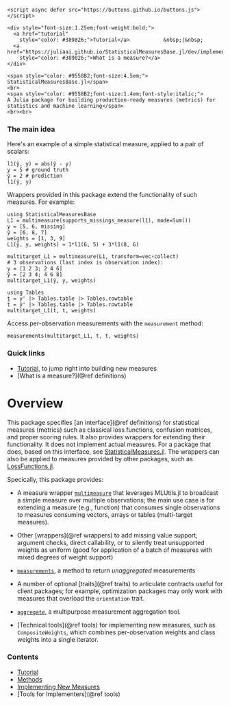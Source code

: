 ```@raw html
<script async defer src="https://buttons.github.io/buttons.js"></script>

<div style="font-size:1.25em;font-weight:bold;">
  <a href="tutorial"
    style="color: #389826;">Tutorial</a>           &nbsp;|&nbsp;
  <a href="https://juliaai.github.io/StatisticalMeasuresBase.jl/dev/implementing_new_measures/#definitions" 
    style="color: #389826;">What is a measure?</a>   
</div>

<span style="color: #9558B2;font-size:4.5em;">
StatisticalMeasuresBase.jl</span>
<br>
<span style="color: #9558B2;font-size:1.4em;font-style:italic;">
A Julia package for building production-ready measures (metrics) for statistics and machine learning</span>
<br><br>
```

### The main idea

Here's an example of a simple statistical measure, applied to a pair of scalars:

```@example 01
l1(ŷ, y) = abs(ŷ - y)
y = 5 # ground truth
ŷ = 2 # prediction
l1(ŷ, y)
```

Wrappers provided in this package extend the functionality of such measures. For example:

```@example 01
using StatisticalMeasuresBase
L1 = multimeasure(supports_missings_measure(l1), mode=Sum())
y = [5, 6, missing]
ŷ = [6, 8, 7]
weights = [1, 3, 9]
L1(ŷ, y, weights) ≈ 1*l1(6, 5) + 3*l1(8, 6)
```

```@example 01
multitarget_L1 = multimeasure(L1, transform=vec∘collect)
# 3 observations (last index is observation index):
y = [1 2 3; 2 4 6]
ŷ = [2 3 4; 4 6 8]
multitarget_L1(ŷ, y, weights)
```

```@example 01
using Tables
t = y' |> Tables.table |> Tables.rowtable
t̂ = ŷ' |> Tables.table |> Tables.rowtable
multitarget_L1(t̂, t, weights)
```

Access per-observation measurements with the `measurement` method:

```@example 01
measurements(multitarget_L1, t̂, t, weights)
```

### Quick links

- [Tutorial](@ref), to jump right into building new measures
- [What is a measure?](@ref definitions)


# Overview

This package specifies [an interface](@ref definitions) for statistical measures (metrics)
such as classical loss functions, confusion matrices, and proper scoring rules. It also
provides wrappers for extending their functionality. It does not implement actual
measures. For a package that does, based on this interface, see
[StatisticalMeasures.jl](https://github.com/JuliaAI/StatisticalMeasures.jl).  The wrappers
can also be applied to measures provided by other packages, such as
[LossFunctions.jl](https://github.com/JuliaML/LossFunctions.jl).

Specically, this package provides:

- A measure wrapper [`multimeasure`](@ref) that leverages MLUtils.jl to broadcast a simple
  measure over multiple observations; the main use case is for extending a measure (e.g.,
  function) that consumes single observations to measures consuming vectors, arrays or
  tables (multi-target measures).

- Other [wrappers](@ref wrappers) to add missing value support, argument checks,
  direct callability, or to silently treat unsupported weights as uniform (good for
  application of a batch of measures with mixed degrees of weight support)

- [`measurements`](@ref), a method to return *unaggregated* measurements

- A number of optional [traits](@ref traits) to articulate contracts useful for client
  packages; for example, optimization packages may only work with measures that overload
  the `orientation` trait.

- [`aggregate`](@ref), a multipurpose measurement aggregation tool.

- [Technical tools](@ref tools) for implementing new measures, such as `CompositeWeights`,
  which combines per-observation weights and class weights into a single iterator.

### Contents

- [Tutorial](@ref)
- [Methods](@ref)
- [Implementing New Measures](@ref)
- [Tools for Implementers](@ref tools)
